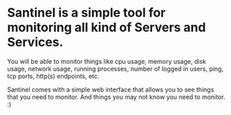 # Santinel is a simple tool for monitoring all kind of Servers and Services.

You will be able to monitor things like cpu usage, memory usage,
disk usage, network usage, running processes, number of logged in
users, ping, tcp ports, http(s) endpoints, etc.

Santinel comes with a simple web interface that allows you to see things that you need to monitor.
And things you may not know you need to monitor. :)
